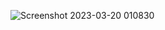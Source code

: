 
![Screenshot 2023-03-20 010830](https://user-images.githubusercontent.com/98753696/226260628-2963bad6-5d69-41b3-b947-10962fef5b9d.png)
